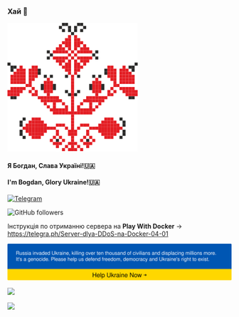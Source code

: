 ### Хай 👋

![](https://raw.githubusercontent.com/BogdanDevUA/Ukraine/main/5.svg)

#### Я Богдан, Слава Україні!:ukraine:

#### I'm Bogdan, Glory Ukraine!:ukraine:

[![Telegram](https://img.shields.io/badge/Telegram-blue.svg?style=flat-square&logo=telegram)](https://t.me/dirim)

![GitHub followers](https://img.shields.io/github/followers/BogdanDevUA)

Інструкція по отриманню сервера на **Play With Docker** -> <https://telegra.ph/Server-dlya-DDoS-na-Docker-04-01>
    
![](https://raw.githubusercontent.com/vshymanskyy/StandWithUkraine/main/banner2-direct.svg)

![](https://github-readme-stats.vercel.app/api?username=BogdanDevUA&&show_icons=true&title_color=ffffff&icon_color=fff&text_color=0ef&bg_color=000)

![](https://github.com/voku/portable-ascii/actions/workflows/ci.yml/badge.svg?branch=master)
